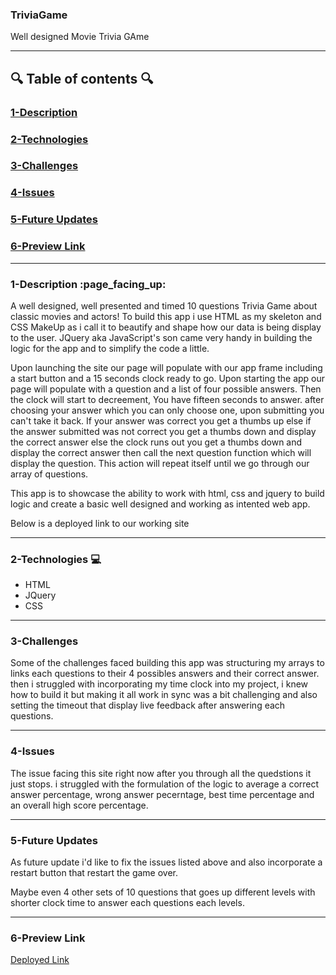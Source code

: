 ### TriviaGame
Well designed Movie Trivia GAme

---
## :mag: Table of contents :mag:

### [1-Description](https://github.com/DrWood89/Movie-Trivia-Game#1-description-page_facing_up)
### [2-Technologies](https://github.com/DrWood89/Movie-Trivia-Game#2-technologies-computer)
### [3-Challenges](https://github.com/DrWood89/Movie-Trivia-Game#3-challenges)
### [4-Issues](https://github.com/DrWood89/Movie-Trivia-Game#4-issues)
### [5-Future Updates](https://github.com/DrWood89/Movie-Trivia-Game#5-future-updates)
### [6-Preview Link](https://github.com/DrWood89/Movie-Trivia-Game#6-preview-link)

---
### 1-Description :page\_facing\_up:

   A well designed, well presented and timed 10 questions Trivia Game about classic movies and actors!
  To build this app i use HTML as my skeleton and CSS MakeUp as i call it to beautify and shape how 
  our data is being display to the user. JQuery aka JavaScript's son came very handy in building the logic 
  for the app and to simplify the code a little. 
   
   Upon launching the site our page will populate with our app frame including a start button and 
  a 15 seconds clock ready to go. Upon starting the app our page will populate with a question and a list 
  of four possible answers. Then the clock will start to decreement, You have fifteen seconds to answer. 
  after choosing your answer which you can only choose one, upon submitting you can't take it back. If your answer 
  was correct you get a thumbs up else if the answer submitted was not correct you get a thumbs down and display the 
  correct answer else the clock runs out you get a thumbs down and display the correct answer then call the next
  question function which will display the question. This action will repeat itself until we go through our 
  array of questions.
  
   This app is to showcase the ability to work with html, css and jquery to build logic and create a basic well
   designed and working as intented web app. 
   
   Below is a deployed link to our working site
  
  
---
### 2-Technologies  :computer:

- HTML
- JQuery
- CSS

---
### 3-Challenges 

Some of the challenges faced building this app was structuring my arrays to links each questions to their 4 possibles 
answers and their correct answer. then i struggled with incorporating my time clock into my project, i knew how to build
it but making it all work in sync was a bit challenging and also setting the timeout that display live feedback after 
answering each questions.

---
### 4-Issues

The issue facing this site right now after you through all the quedstions it just stops. i struggled with the 
formulation of the logic to average a correct answer percentage, wrong answer pecerntage, best time percentage
and an overall high score percentage.

---
### 5-Future Updates

As future update i'd like to fix the issues listed above and also incorporate a restart button that restart the 
game over.

Maybe even 4 other sets of 10 questions that goes up different levels with shorter clock time to answer each 
questions each levels.

---
### 6-Preview Link

[Deployed Link](https://drwood89.github.io/Movie-Trivia-Game/)
